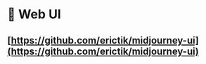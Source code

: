 # 🎨 Web UI

## [https://github.com/erictik/midjourney-ui](https://github.com/erictik/midjourney-ui)
